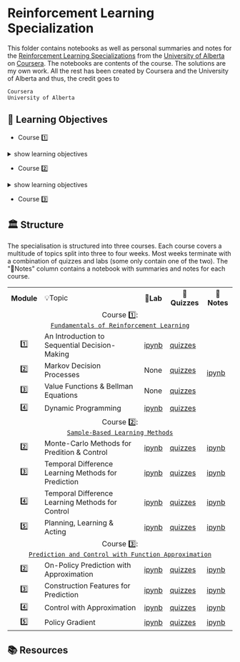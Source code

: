 # Reinforcement Learning Specialization

This folder contains notebooks as well as personal summaries and notes for the [Reinforcement Learning Specializations](https://www.coursera.org/specializations/reinforcement-learning) from the [University of Alberta](https://www.ualberta.ca/index.html) on [Coursera](https://www.coursera.org/). The notebooks are contents of the course. The solutions are my own work. All the rest has been created by Coursera and the University of Alberta and thus, the credit goes to

```
Coursera
University of Alberta
```

## 🎯 Learning Objectives 

- Course 1️⃣ 

<details>
  <summary>show learning objectives</summary>

```
Week 🕐 
  - Understand the prerequisites, goals and roadmap for the course.
Week 🕑
  - Understand Markov Decision Processes (MDP)
  - Describe how the dynamics of an MDP are defined
  - Understand the graphical representation of a Markov Decision Process
  - Explain how many diverse processes can be written in terms of the MDP framework
  - Describe how rewards relate to the goal of an agent
  - Understand episodes and identify episodic tasks
  - Formulate returns for continuing tasks using discounting
  - Describe how returns at successive time steps are related to each other
  - Understand when to formalize a task as episodic or continuing
Week 🕒
	- Recognize that a policy is a distribution over actions for each possible state
	- Describe the similarities and differences between stochastic and deterministic policies
	- Generate examples of valid policies for a given MDP
	- Describe the roles of state-value and action-value functions in reinforcement learning
	- Describe the relationship between value functions and policies
	- Create examples of valid value functions for a given MDP
	- Derive the Bellman equation for state-value functions
	- Derive the Bellman equation for action-value functions
	- Understand how Bellman equations relate current and future values
	- Use the Bellman equations to compute value functions
	- Define an optimal policy
	- Understand how a policy can be at least as good as every other policy in every state
	- Identify an optimal policy for given MDPs
	- Derive the Bellman optimality equation for state-value functions
	- Derive the Bellman optimality equation for action-value functions
	- Understand how the Bellman optimality equations relate to the previously introduced Bellman equations
	- Understand the connection between the optimal value function and optimal policies
	- Verify the optimal value function for given MDPs
Week 🕓
	- Understand the distinction between policy evaluation and control
	- Explain the setting in which dynamic programming can be applied, as well as its limitations
	- Outline the iterative policy evaluation algorithm for estimating state values under a given policy
	- Apply iterative policy evaluation to compute value functions
	- Understand the policy improvement theorem
	- Use a value function for a policy to produce a better policy for a given MDP
	- Outline the policy iteration algorithm for finding the optimal policy
	- Understand “the dance of policy and value”
	- Apply policy iteration to compute optimal policies and optimal value functions
	- Understand the framework of generalized policy iteration
	- Outline value iteration, an important example of generalized policy iteration
	- Understand the distinction between synchronous and asynchronous dynamic programming methods
	- Describe brute force search as an alternative method for searching for an optimal policy
	- Describe Monte Carlo as an alternative method for learning a value function
	- Understand the advantage of Dynamic programming and “bootstrapping” over these alternative strategies for finding the optimal policy
```

</details>

- Course 2️⃣ 

<details>
  <summary>show learning objectives</summary>

```
Week 🕐 : Monte-Carlo Methods for Prediction and Control
  - Understand the prerequisites, goals and roadmap for the course.
Week 🕑
Week 🕒
Week 🕓
```

</details>


- Course 3️⃣

## 🏛️ Structure

The specialisation is structured into three courses. Each course covers a multitude of topics split into three to four weeks. Most weeks terminate with a combination of quizzes and labs (some only contain one of the two). The "📖Notes" column contains a notebook with summaries and notes for each course.

<table>
  <tr>
    <th>Module</th>
    <td>💡Topic</td>
    <th>🔬Lab</th>
    <th>📝Quizzes</th>
    <th>📖Notes</th>
  </tr>
  <!-- ------------------------------------------------------------ -->
  <!-- COURSE 1 -->                
  <!-- ------------------------------------------------------------ -->
  <tr>
    <td colspan="5" align="center">
      Course 1️⃣:<br><a href="https://github.com/PeeteKeesel/coursera-summaries/blob/main/specializations/reinforcement_learning/course1_fundamentals_of_rl">
        <code>Fundamentals of Reinforcement Learning</code>
      </a>     
    </td>
  </tr>
  <tr>
    <td rowspan="1" align="center">1️⃣</td>
    <td>An Introduction to Sequential Decision-Making</td>
    <td><a href="https://github.com/PeeteKeesel/coursera-summaries/blob/main/specializations/reinforcement_learning/course1_fundamentals_of_rl/C1W1_Assignment.ipynb">ipynb</a></td>
    <td rowspan="1">
        <a href="https://github.com/PeeteKeesel/coursera-summaries/blob/main/specializations/reinforcement_learning/course1_fundamentals_of_rl/quiz_w1.md">quizzes</a>
    </td>
    <td rowspan="4">
        <a href="https://github.com/PeeteKeesel/coursera-summaries/blob/main/specializations/reinforcement_learning/course1_fundamentals_of_rl/summaries_C1.ipynb">ipynb</a>    
    </td>
  </tr>
  <tr>
    <td rowspan="1" align="center">2️⃣</td>
    <td>Markov Decision Processes</td>
    <td>None</td>
    <td rowspan="1">
        <a href="https://github.com/PeeteKeesel/coursera-summaries/blob/main/specializations/reinforcement_learning/course1_fundamentals_of_rl/quiz_w2.md">quizzes</a>
    </td>
  </tr> 
  <tr>
    <td rowspan="1" align="center">3️⃣</td>
    <td>Value Functions & Bellman Equations</td>
    <td>None</td>
    <td rowspan="1">
        <a href="https://github.com/PeeteKeesel/coursera-summaries/blob/main/specializations/reinforcement_learning/course1_fundamentals_of_rl/quiz_w3.md">quizzes</a>
    </td>
  </tr> 
  <tr>
    <td rowspan="1" align="center">4️⃣</td>
    <td>Dynamic Programming</td>
    <td><a href="https://github.com/PeeteKeesel/coursera-summaries/blob/main/specializations/reinforcement_learning/course1_fundamentals_of_rl/C1W4_Assignment.ipynb">ipynb</a></td>
    <td rowspan="1">
        <a href="https://github.com/PeeteKeesel/coursera-summaries/blob/main/specializations/reinforcement_learning/course1_fundamentals_of_rl/quiz_w4.md">quizzes</a>
    </td>
  </tr> 
  <!-- ------------------------------------------------------------ -->
  <!-- COURSE 2 : Sample-Based Learning Methods -->                
  <!-- ------------------------------------------------------------ -->
  <tr>
    <td colspan="5" align="center">
      Course 2️⃣:<br><a href="https://github.com/PeeteKeesel/coursera-summaries/blob/main/specializations/reinforcement_learning/course2_sampled_based_learning_methods">
        <code>Sample-Based Learning Methods</code>
      </a>     
    </td>
  </tr>   
  <tr>
    <td rowspan="1" align="center">2️⃣</td>
    <td>Monte-Carlo Methods for Predition & Control</td>
    <td><a href="https://github.com/PeeteKeesel/coursera-summaries/blob/main/specializations/reinforcement_learning/course2_sampled_based_learning_methods/C2M2_Assignment_Blackjack.ipynb">ipynb</a></td>
    <td rowspan="1">
        <a href="https://github.com/PeeteKeesel/coursera-summaries/blob/main/specializations/reinforcement_learning/course2_sampled_based_learning_methods/quiz_m2.md">quizzes</a>
    </td>
    <td rowspan="1">
        <a href="https://github.com/PeeteKeesel/coursera-summaries/blob/main/specializations/reinforcement_learning/course2_sampled_based_learning_methods/summaries_C2M2.ipynb">ipynb</a>    
    </td>   
  </tr>
  <tr>
    <td rowspan="1" align="center">3️⃣</td>
    <td>Temporal Difference Learning Methods for Prediction</td>
    <td><a href="https://github.com/PeeteKeesel/coursera-summaries/blob/main/specializations/reinforcement_learning/course2_sampled_based_learning_methods/C2M3_Assignment_TD0.ipynb">ipynb</a></td>
    <td rowspan="1">
        <a href="https://github.com/PeeteKeesel/coursera-summaries/blob/main/specializations/reinforcement_learning/course2_sampled_based_learning_methods/quiz_m3.md">quizzes</a>
    </td>
    <td rowspan="1">
        <a href="https://github.com/PeeteKeesel/coursera-summaries/blob/main/specializations/reinforcement_learning/course2_sampled_based_learning_methods/summaries_C2M3.ipynb">ipynb</a>    
    </td>     
  </tr> 
  <tr>
    <td rowspan="1" align="center">4️⃣</td>
    <td>Temporal Difference Learning Methods for Control</td>
    <td><a href="https://github.com/PeeteKeesel/coursera-summaries/blob/main/specializations/reinforcement_learning/course2_sampled_based_learning_methods/C2M4_QLearning_and_Expected_Sarsa.ipynb">ipynb</a></td>
    <td rowspan="1">
        <a href="https://github.com/PeeteKeesel/coursera-summaries/blob/main/specializations/reinforcement_learning/course2_sampled_based_learning_methods/quiz_m4.md">quizzes</a>
    </td>
    <td rowspan="1">
        <a href="https://github.com/PeeteKeesel/coursera-summaries/blob/main/specializations/reinforcement_learning/course2_sampled_based_learning_methods/summaries_C2M4.ipynb">ipynb</a>    
    </td>     
  </tr> 
  <tr>
    <td rowspan="1" align="center">5️⃣</td>
    <td>Planning, Learning & Acting</td>
    <td><a href="https://github.com/PeeteKeesel/coursera-summaries/blob/main/specializations/reinforcement_learning/course2_sampled_based_learning_methods/C2M5_Assignment.ipynb">ipynb</a></td>
    <td rowspan="1">
        <a href="https://github.com/PeeteKeesel/coursera-summaries/blob/main/specializations/reinforcement_learning/course2_sampled_based_learning_methods/quiz_m5.md">quizzes</a>
    </td>
    <td rowspan="1">
        <a href="https://github.com/PeeteKeesel/coursera-summaries/blob/main/specializations/reinforcement_learning/course2_sampled_based_learning_methods/summaries_C2M5.ipynb">ipynb</a>    
    </td>     
  </tr>   
  <!-- ------------------------------------------------------------ -->
  <!-- COURSE 3 : Prediction and Control with Function Approximation-->                
  <!-- ------------------------------------------------------------ -->
  <tr>
    <td colspan="5" align="center">
      Course 3️⃣:<br><a href="https://github.com/PeeteKeesel/coursera-summaries/blob/main/specializations/reinforcement_learning/course3_prediction_and_control_with_func_approx">
        <code>Prediction and Control with Function Approximation</code>
      </a>     
    </td>
  </tr>  
  <tr>
    <td rowspan="1" align="center">2️⃣</td>
    <td>On-Policy Prediction with Approximation</td>
    <td><a href="https://github.com/PeeteKeesel/coursera-summaries/blob/main/specializations/reinforcement_learning/course3_prediction_and_control_with_func_approx/C3M2_Assignment_Blackjack.ipynb">ipynb</a></td>
    <td rowspan="1">
        <a href="https://github.com/PeeteKeesel/coursera-summaries/blob/main/specializations/reinforcement_learning/course3_prediction_and_control_with_func_approx/quiz_m2.md">quizzes</a>
    </td>
    <td rowspan="1">
        <a href="https://github.com/PeeteKeesel/coursera-summaries/blob/main/specializations/reinforcement_learning/course3_prediction_and_control_with_func_approx/summaries_C3M2.ipynb">ipynb</a>    
    </td>   
  </tr>
  <tr>
    <td rowspan="1" align="center">3️⃣</td>
    <td>Construction Features for Prediction</td>
    <td><a href="https://github.com/PeeteKeesel/coursera-summaries/blob/main/specializations/reinforcement_learning/course3_prediction_and_control_with_func_approx/C3M3_Assignment_TD0.ipynb">ipynb</a></td>
    <td rowspan="1">
        <a href="https://github.com/PeeteKeesel/coursera-summaries/blob/main/specializations/reinforcement_learning/course3_prediction_and_control_with_func_approx/quiz_m3.md">quizzes</a>
    </td>
    <td rowspan="1">
        <a href="https://github.com/PeeteKeesel/coursera-summaries/blob/main/specializations/reinforcement_learning/course3_prediction_and_control_with_func_approx/summaries_C3M3.ipynb">ipynb</a>    
    </td>     
  </tr> 
  <tr>
    <td rowspan="1" align="center">4️⃣</td>
    <td>Control with Approximation</td>
    <td><a href="https://github.com/PeeteKeesel/coursera-summaries/blob/main/specializations/reinforcement_learning/course3_prediction_and_control_with_func_approx/C3M4_QLearning_and_Expected_Sarsa.ipynb">ipynb</a></td>
    <td rowspan="1">
        <a href="https://github.com/PeeteKeesel/coursera-summaries/blob/main/specializations/reinforcement_learning/course3_prediction_and_control_with_func_approx/quiz_m4.md">quizzes</a>
    </td>
    <td rowspan="1">
        <a href="https://github.com/PeeteKeesel/coursera-summaries/blob/main/specializations/reinforcement_learning/course3_prediction_and_control_with_func_approx/summaries_C3M4.ipynb">ipynb</a>    
    </td>     
  </tr> 
  <tr>
    <td rowspan="1" align="center">5️⃣</td>
    <td>Policy Gradient</td>
    <td><a href="https://github.com/PeeteKeesel/coursera-summaries/blob/main/specializations/reinforcement_learning/course3_prediction_and_control_with_func_approx/C3M5_Assignment.ipynb">ipynb</a></td>
    <td rowspan="1">
        <a href="https://github.com/PeeteKeesel/coursera-summaries/blob/main/specializations/reinforcement_learning/course3_prediction_and_control_with_func_approx/quiz_m5.md">quizzes</a>
    </td>
    <td rowspan="1">
        <a href="https://github.com/PeeteKeesel/coursera-summaries/blob/main/specializations/reinforcement_learning/course3_prediction_and_control_with_func_approx/summaries_C3M5.ipynb">ipynb</a>    
    </td>     
  </tr>        
</table>

## 📚 Resources
